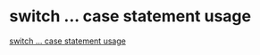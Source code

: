 # switch ... case statement usage
[switch ... case statement usage](https://aiwithcloud.com/2022/09/19/switch_-_case_statement_usage/)